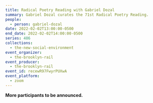 ```yaml
---
title: Radical Poetry Reading with Gabriel Dozal
summary: Gabriel Dozal curates the 71st Radical Poetry Reading.
people:
  - person: gabriel-dozal
date: 2022-02-02T13:00:00-0500
end_date: 2022-02-02T14:00:00-0500
series: 486
collections:
  - the-new-social-environment
event_organizer:
  - the-brooklyn-rail
event_producer:
  - the-brooklyn-rail
event_id: recewR97FwyrPUXwA
event_platform:
  - zoom
---
```

**More participants to be announced.**